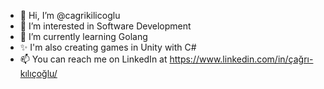 - 👋 Hi, I’m @cagrikilicoglu
- 👀 I’m interested in Software Development
- 🌱 I’m currently learning Golang
- ✨ I'm also creating games in Unity with C#
- 📫 You can reach me on LinkedIn at https://www.linkedin.com/in/çağrı-kılıçoğlu/

<!---
cagrikilicoglu/cagrikilicoglu is a ✨ special ✨ repository because its `README.md` (this file) appears on your GitHub profile.
You can click the Preview link to take a look at your changes.
--->
